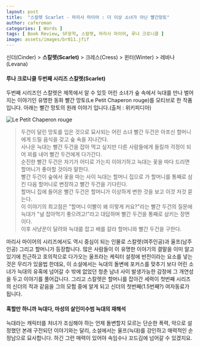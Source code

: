 ```yaml
---
layout: post
title:  "스칼렛 Scarlet - 마리사 마이어 : 더 이상 소녀가 아닌 빨간망토"
author: caferoman
categories: [ Words ]
tags: [ Book Review, SF문학, 스칼렛, 마리사 마이어, 루나 크로니클 ]
image: assets/images/br011.jfif
---
```

신더(Cinder) > **스칼렛(Scarlet)** > 크레스(Cress) > 윈터(Winter) > 레바나(Levana)

#### 루나 크로니클 두번째 시리즈 스칼렛(Scarlet)

두번째 시리즈인 스칼렛은 제목에서 알 수 있듯 어린 소녀가 숲 속에서 늑대를 만나 벌어지는 이야기인 유명한 동화 빨간 망토(Le Petit Chaperon rouge)를 모티브로 한 작품입니다.
아래는 빨간 망토의 원래 이야기 입니다.(출처 : 위키피디아)

![Le Petit Chaperon rouge](https://upload.wikimedia.org/wikipedia/commons/thumb/e/e9/Little_Red_Riding_Hood_-_Project_Gutenberg_etext_19993.jpg/220px-Little_Red_Riding_Hood_-_Project_Gutenberg_etext_19993.jpg)

> 두건이 달린 망토를 입은 것으로 묘사되는 어린 소녀 빨간 두건은 아프신 할머니에게 드릴 음식을 갖고 숲 속을 지나간다.   
사나운 늑대는 빨간 두건을 잡아 먹고 싶지만 다른 사람들에게 들킬까 걱정이 되어 꾀를 내어 빨간 두건에게 다가간다.   
순진한 빨간 두건은 자기가 어디로 가는지 이야기하고 늑대는 꽃을 따다 드리면 할머니가 좋아할 것이라 말한다.   
빨간 두건이 숲에서 꽃을 따는 사이 늑대는 할머니 집으로 가 할머니를 통째로 삼킨 다음 할머니로 변장하고 빨간 두건을 기다린다.   
할머니 집에 들어온 빨간 두건은 할머니가 이상하게 변한 것을 보고 이것 저것 묻는다.   
이 이야기의 최고점은 "할머니 이빨이 왜 이렇게 커요?"라는 빨간 두건의 질문에 늑대가 "널 잡아먹기 좋으려고!"라고 대답하며 빨간 두건을 통째로 삼키는 장면이다.   
이후 사냥꾼이 달려와 늑대를 잡고 배를 갈라 할머니와 빨간 두건을 구한다.

마리사 마이어의 시리즈에서도 역시 중심이 되는 인물로 스칼렛(여주인공)과 울프(남주인공) 그리고 할머니가 등장합니다.
많은 사람들이 이 유명한 이야기의 결말을 이미 알고 있기에 친근하고 호의적으로 다가오는 울프라는 케릭터 설정에 반전이라는 요소를 넣는 것은 무리가 있을법 한데요,
이 소설에서는 늑대의 돌변에 포커스를 맞추기 보다 어린 소녀가 늑대의 유혹에 넘어갈 수 밖에 없었던 청춘 남녀 사이 발생가능한 감정에 그 개연성을 두고 이야기를 풀어갑니다.
그리고 스칼렛은 할머니를 잡아간 세력이 첫번째 시리즈의 신더의 적과 같음을 그의 모험 중에 알게 되고 신더의 첫번째(1.5번째?) 여자동료가 됩니다.


#### 혹할만 하니까 늑대다, 마성의 살인미수범 늑대의 재해석

늑대라는 캐릭터를 처녀가 조심해야 하는 언제 돌변할지 모르는 단순한 폭력, 악으로 설정했던 본래 구전되던 이야기와는 달리,
소설에서는 울프(늑대)를 강인하고 매력적인 순정남으로 묘사합니다. 하긴 그런 매력이 있어야 속임수나 꼬드김에 넘어갈 수 있겠지요.
